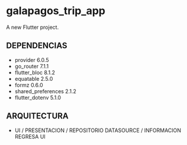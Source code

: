 # galapagos_trip_app

A new Flutter project.

## DEPENDENCIAS
- provider 6.0.5
- go_router 7.1.1
- flutter_bloc 8.1.2
- equatable 2.5.0
- formz 0.6.0
- shared_preferences 2.1.2
- flutter_dotenv 5.1.0

## ARQUITECTURA

- UI / PRESENTACION / REPOSITORIO DATASOURCE / INFORMACION REGRESA UI

